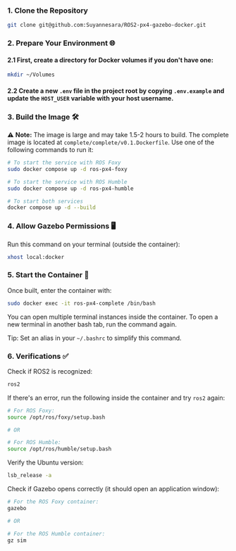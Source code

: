 ### 1. Clone the Repository

```bash
git clone git@github.com:Suyannesara/ROS2-px4-gazebo-docker.git
```

### 2. Prepare Your Environment 🌐

#### 2.1 First, create a directory for Docker volumes if you don't have one:

```bash
mkdir ~/Volumes
```

#### 2.2 Create a new `.env` file in the project root by copying `.env.example` and update the `HOST_USER` variable with your host username.

### 3. Build the Image 🛠️

⚠️ **Note:** The image is large and may take 1.5-2 hours to build. The complete image is located at `complete/complete/v0.1.Dockerfile`. Use one of the following commands to run it:

```bash
# To start the service with ROS Foxy
sudo docker compose up -d ros-px4-foxy

# To start the service with ROS Humble
sudo docker compose up -d ros-px4-humble

# To start both services
docker compose up -d --build
```

### 4. Allow Gazebo Permissions 🖥️

Run this command on your terminal (outside the container):

```bash
xhost local:docker
```

### 5. Start the Container 🚀

Once built, enter the container with:

```bash
sudo docker exec -it ros-px4-complete /bin/bash
```

You can open multiple terminal instances inside the container. To open a new terminal in another bash tab, run the command again.

Tip: Set an alias in your `~/.bashrc` to simplify this command.

### 6. Verifications ✅

Check if ROS2 is recognized:

```bash
ros2
```

If there's an error, run the following inside the container and try `ros2` again:

```bash
# For ROS Foxy:
source /opt/ros/foxy/setup.bash

# OR

# For ROS Humble:
source /opt/ros/humble/setup.bash
```

Verify the Ubuntu version:

```bash
lsb_release -a
```

Check if Gazebo opens correctly (it should open an application window):

```bash
# For the ROS Foxy container:
gazebo

# OR

# For the ROS Humble container:
gz sim
```